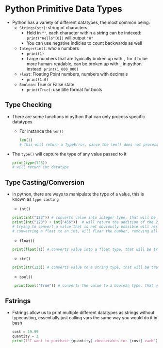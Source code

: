 <h1>Python Primitive Data Types</h1>

* Python has a variety of different datatypes, the most common being:
  - `Strings(str)`: string of characters
    * Held in `""`, each character within a string can be indexed: `print("Hello"[0])` will output `"H"`
    * You can use negative indicies to count backwards as well 
  - `Integer(int)`: whole numbers
    * `print(1)`
    * Large numbers that are typically broken up with `,` for it to be more human-readable, can be broken up with ` _ ` in python instead: `print(1_000_000)`
  - `Float`: Floating Point numbers, numbers with decimals
    * `print(1.0)`
  - `Boolean`: True or False state 
    * `print(True)`: use title format for bools

<h2>Type Checking</h2>

* There are some functions in python that can only process specific datatypes
  - For instance the `len()`
     
    ```python
    len(1) 
    # This will return a TypeError, since the len() does not process int
    ```

* The `type()` will capture the type of any value passed to it

  ```python
  print(type(123))
  # will return int datatype
  ```

<h2>Type Casting/Conversion</h2>

* In python, there are ways to manipulate the type of a value, this is known as `type casting`
  - `int()`

  ```python
  print(int("123")) # converts value into integer type, that will be treated as such
  print(int("123") + int("456"))  # will return the addition of the 2 integers
  # trying to convert a value that is not obviously possible will result in a `ValueError`
  # converting a float to an int, will floar the number, removing all decimals
  ```

  - `float()`

  ```python
  print(float(1)) # converts value into a float type, that will be treated as such
  ```

  - `str()`
  
  ```python
  print(str(123)) # converts value to a string type, that will be treated as such
  ```

  - `bool()`
   
  ```python
   print(bool("True")) # converts the value to a boolean type, that will be treated as such
  ```

<h2>Fstrings</h2>

* Fstrings allow us to print multiple different datatypes as strings without typecasting, essentially just calling vars the same way you would do it in bash
 
  ```python
  cost = 19.99
  quantity = 3
  print(f"I want to purchase {quantity} cheesecakes for {cost} each")
  ```
